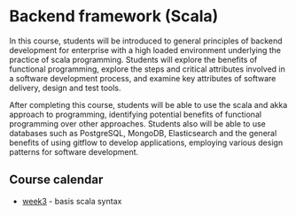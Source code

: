 # Backend framework (Scala)

In this course, students will be introduced to general principles of backend development 
for enterprise with a high loaded environment underlying the practice of scala 
programming. Students will explore the benefits of functional programming, explore 
the steps and critical attributes involved in a software development process, 
and examine key attributes of software delivery, design and test tools. 

After completing this course, students will be able to use the scala and akka approach 
to programming, identifying potential benefits of functional programming over other 
approaches. Students also will be able to use databases such as PostgreSQL, MongoDB, 
Elasticsearch and the general benefits of using gitflow to develop applications, 
employing various design patterns for software development.

## Course calendar

- [week3](week3) - basis scala syntax

